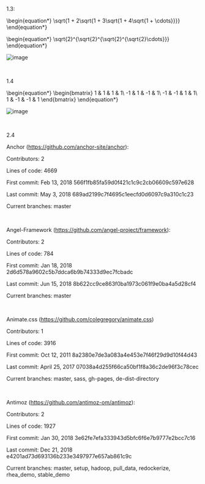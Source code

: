 1.3:

\begin{equation*}
\sqrt{1 + 2\sqrt{1 + 3\sqrt{1 + 4\sqrt{1 + \cdots}}}}
\end{equation*}

\begin{equation*}
\sqrt{2}^{\sqrt{2}^{\sqrt{2}^{\sqrt{2}\cdots}}}
\end{equation*}

![image](https://user-images.githubusercontent.com/84922621/151596163-d31c9131-5dd6-425e-9cde-38cecd33323d.png)

&nbsp;

1.4

\begin{equation*}
\begin{bmatrix}
1 & 1 & 1 & 1\\
-1 & 1 & -1 & 1\\
-1 & -1 & 1 & 1\\
1 & -1 & -1 & 1
\end{bmatrix}
\end{equation*}

![image](https://user-images.githubusercontent.com/84922621/151598128-fd1f9669-2a3c-4c1d-8594-186333554796.png)

&nbsp;

2.4

Anchor (https://github.com/anchor-site/anchor):

Contributors: 2

Lines of code: 4669

First commit: Feb 13, 2018 566f1fb85fa59d0f421c1c9c2cb06609c597e628

Last commit: May 3, 2018 689ad2199c7f4695c1eecfd0d6097c9a310c1c23

Current branches: master

&nbsp;

Angel-Framework (https://github.com/angel-project/framework):

Contributors: 2

Lines of code: 784

First commit: Jan 18, 2018 2d6d578a9602c5b7ddca6b9b74333d9ec7fcbadc

Last commit: Jun 15, 2018 8b622cc9ce863f0ba1973c061f9e0ba4a5d28cf4

Current branches: master

&nbsp;

Animate.css (https://github.com/colegregory/animate.css)

Contributors: 1

Lines of code: 3916

First commit: Oct 12, 2011 8a2380e7de3a083a4e453e7f46f29d9d10f44d43

Last commit: April 25, 2017 07038a4d255f66ca50bf1f8a36c2de96f3c78cec

Current branches: master, sass, gh-pages, de-dist-directory

&nbsp;

Antimoz (https://github.com/antimoz-om/antimoz):

Contributors: 2

Lines of code: 1927

First commit: Jan 30, 2018 3e62fe7efa333943d5bfc6f6e7b9777e2bcc7c16

Last commit: Dec 21, 2018 e4201ad73d693136b233e3497977e657ab861c9c

Current branches: master, setup, hadoop, pull_data, redockerize, rhea_demo, stable_demo
